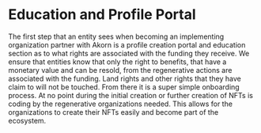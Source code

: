 # Education and Profile Portal

The first step that an entity sees when becoming an implementing organization partner with Akorn is a profile creation portal and education section as to what rights are associated with the funding they receive. We ensure that entities know that only the right to benefits, that have a monetary value and can be resold, from the regenerative actions are associated with the funding. Land rights and other rights that they have claim to will not be touched. From there it is a super simple onboarding process. At no point during the initial creation or further creation of NFTs is coding by the regenerative organizations needed. This allows for the organizations to create their NFTs easily and become part of the ecosystem.
